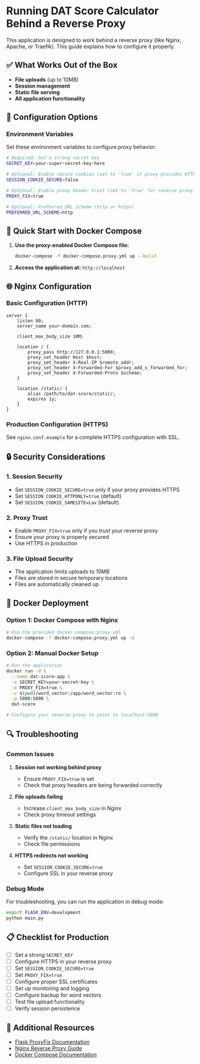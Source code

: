 # Running DAT Score Calculator Behind a Reverse Proxy

This application is designed to work behind a reverse proxy (like Nginx, Apache, or Traefik). This guide explains how to configure it properly.

## ✅ What Works Out of the Box

- **File uploads** (up to 10MB)
- **Session management**
- **Static file serving**
- **All application functionality**

## 🔧 Configuration Options

### Environment Variables

Set these environment variables to configure proxy behavior:

```bash
# Required: Set a strong secret key
SECRET_KEY=your-super-secret-key-here

# Optional: Enable secure cookies (set to 'true' if proxy provides HTTPS)
SESSION_COOKIE_SECURE=false

# Optional: Enable proxy header trust (set to 'true' for reverse proxy)
PROXY_FIX=true

# Optional: Preferred URL scheme (http or https)
PREFERRED_URL_SCHEME=http
```

## 🚀 Quick Start with Docker Compose

1. **Use the proxy-enabled Docker Compose file:**
   ```bash
   docker-compose -f docker-compose.proxy.yml up --build
   ```

2. **Access the application at:** `http://localhost`

## 🌐 Nginx Configuration

### Basic Configuration (HTTP)

```nginx
server {
    listen 80;
    server_name your-domain.com;
    
    client_max_body_size 10M;
    
    location / {
        proxy_pass http://127.0.0.1:5000;
        proxy_set_header Host $host;
        proxy_set_header X-Real-IP $remote_addr;
        proxy_set_header X-Forwarded-For $proxy_add_x_forwarded_for;
        proxy_set_header X-Forwarded-Proto $scheme;
    }
    
    location /static/ {
        alias /path/to/dat-score/static/;
        expires 1y;
    }
}
```

### Production Configuration (HTTPS)

See `nginx.conf.example` for a complete HTTPS configuration with SSL.

## 🔒 Security Considerations

### 1. Session Security
- Set `SESSION_COOKIE_SECURE=true` only if your proxy provides HTTPS
- Set `SESSION_COOKIE_HTTPONLY=true` (default)
- Set `SESSION_COOKIE_SAMESITE=Lax` (default)

### 2. Proxy Trust
- Enable `PROXY_FIX=true` only if you trust your reverse proxy
- Ensure your proxy is properly secured
- Use HTTPS in production

### 3. File Upload Security
- The application limits uploads to 10MB
- Files are stored in secure temporary locations
- Files are automatically cleaned up

## 🐳 Docker Deployment

### Option 1: Docker Compose with Nginx
```bash
# Use the provided docker-compose.proxy.yml
docker-compose -f docker-compose.proxy.yml up -d
```

### Option 2: Manual Docker Setup
```bash
# Run the application
docker run -d \
  --name dat-score-app \
  -e SECRET_KEY=your-secret-key \
  -e PROXY_FIX=true \
  -v $(pwd)/word_vector:/app/word_vector:ro \
  -p 5000:5000 \
  dat-score

# Configure your reverse proxy to point to localhost:5000
```

## 🔍 Troubleshooting

### Common Issues

1. **Session not working behind proxy**
   - Ensure `PROXY_FIX=true` is set
   - Check that proxy headers are being forwarded correctly

2. **File uploads failing**
   - Increase `client_max_body_size` in Nginx
   - Check proxy timeout settings

3. **Static files not loading**
   - Verify the `/static/` location in Nginx
   - Check file permissions

4. **HTTPS redirects not working**
   - Set `SESSION_COOKIE_SECURE=true`
   - Configure SSL in your reverse proxy

### Debug Mode
For troubleshooting, you can run the application in debug mode:
```bash
export FLASK_ENV=development
python main.py
```

## 📋 Checklist for Production

- [ ] Set a strong `SECRET_KEY`
- [ ] Configure HTTPS in your reverse proxy
- [ ] Set `SESSION_COOKIE_SECURE=true`
- [ ] Set `PROXY_FIX=true`
- [ ] Configure proper SSL certificates
- [ ] Set up monitoring and logging
- [ ] Configure backup for word vectors
- [ ] Test file upload functionality
- [ ] Verify session persistence

## 🔗 Additional Resources

- [Flask ProxyFix Documentation](https://flask.palletsprojects.com/en/2.3.x/deploying/wsgi-standalone/#proxy-setups)
- [Nginx Reverse Proxy Guide](https://nginx.org/en/docs/http/ngx_http_proxy_module.html)
- [Docker Compose Documentation](https://docs.docker.com/compose/) 